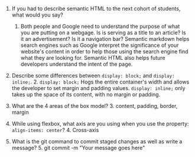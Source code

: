 1. If you had to describe semantic HTML to the next cohort of students, what would you say?
    1. Both people and Google need to understand the purpose of what you are putting on a webgage. Is is serving as a title to an article? Is it an advertisement? Is it a navigation bar? Semantic markdown helps search engines such as Google interpret the significance of your website's content in order to help those using the search engine find what they are looking for. Semantic HTML also helps future developers understand the intent of the page. 

2. Describe some differences between ```display: block;``` and ```display: inline;```.
    2. ```display: block;``` Hogs the entire container's width and allows the developer to set margin and padding values. ```display: inline;``` only takes up the space of its content, with no margin or padding. 

3. What are the 4 areas of the box model?
    3. content, padding, border, margin
4. While using flexbox, what axis are you using when you use the property: ```align-items: center```?
    4. Cross-axis
5. What is the git command to commit staged changes as well as write a message? 
    5. git commit -m "Your message goes here"